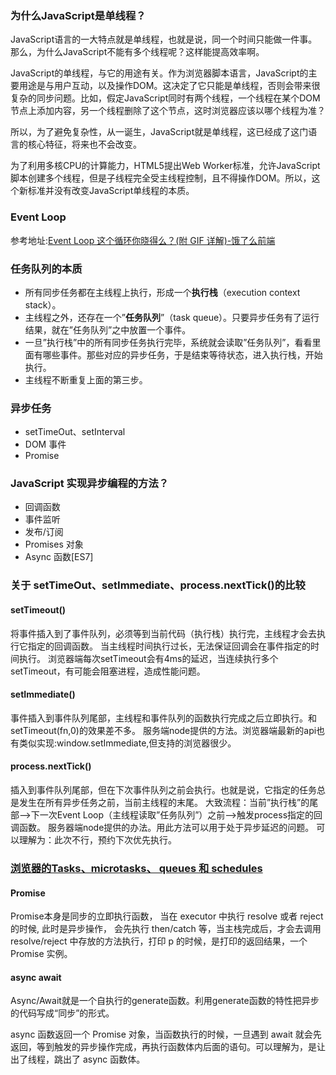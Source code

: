 ### 为什么JavaScript是单线程？
JavaScript语言的一大特点就是单线程，也就是说，同一个时间只能做一件事。那么，为什么JavaScript不能有多个线程呢？这样能提高效率啊。

JavaScript的单线程，与它的用途有关。作为浏览器脚本语言，JavaScript的主要用途是与用户互动，以及操作DOM。这决定了它只能是单线程，否则会带来很复杂的同步问题。比如，假定JavaScript同时有两个线程，一个线程在某个DOM节点上添加内容，另一个线程删除了这个节点，这时浏览器应该以哪个线程为准？

所以，为了避免复杂性，从一诞生，JavaScript就是单线程，这已经成了这门语言的核心特征，将来也不会改变。

为了利用多核CPU的计算能力，HTML5提出Web Worker标准，允许JavaScript脚本创建多个线程，但是子线程完全受主线程控制，且不得操作DOM。所以，这个新标准并没有改变JavaScript单线程的本质。


### Event Loop
参考地址:[Event Loop 这个循环你晓得么？(附 GIF 详解)-饿了么前端](https://zhuanlan.zhihu.com/p/41543963)



### **任务队列的本质**

 - 所有同步任务都在主线程上执行，形成一个**执行栈**（execution context stack）。
 - 主线程之外，还存在一个”**任务队列**”（task queue）。只要异步任务有了运行结果，就在”任务队列”之中放置一个事件。
 - 一旦”执行栈”中的所有同步任务执行完毕，系统就会读取”任务队列”，看看里面有哪些事件。那些对应的异步任务，于是结束等待状态，进入执行栈，开始执行。
 - 主线程不断重复上面的第三步。


### 异步任务
 - setTimeOut、setInterval
 - DOM 事件
 - Promise


### JavaScript 实现异步编程的方法？

 - 回调函数
 - 事件监听
 - 发布/订阅
 - Promises 对象
 - Async 函数[ES7]


### 关于 setTimeOut、setImmediate、process.nextTick()的比较

#### setTimeout()
将事件插入到了事件队列，必须等到当前代码（执行栈）执行完，主线程才会去执行它指定的回调函数。
当主线程时间执行过长，无法保证回调会在事件指定的时间执行。
浏览器端每次setTimeout会有4ms的延迟，当连续执行多个setTimeout，有可能会阻塞进程，造成性能问题。

#### setImmediate()
事件插入到事件队列尾部，主线程和事件队列的函数执行完成之后立即执行。和setTimeout(fn,0)的效果差不多。
服务端node提供的方法。浏览器端最新的api也有类似实现:window.setImmediate,但支持的浏览器很少。

#### process.nextTick()
插入到事件队列尾部，但在下次事件队列之前会执行。也就是说，它指定的任务总是发生在所有异步任务之前，当前主线程的末尾。
大致流程：当前”执行栈”的尾部–>下一次Event Loop（主线程读取”任务队列”）之前–>触发process指定的回调函数。
服务器端node提供的办法。用此方法可以用于处于异步延迟的问题。
可以理解为：此次不行，预约下次优先执行。


### [浏览器的Tasks、microtasks、 queues 和 schedules](https://github.com/sisterAn/blog/issues/21)


#### Promise

Promise本身是同步的立即执行函数， 当在 executor 中执行 resolve 或者 reject 的时候, 此时是异步操作， 会先执行 then/catch 等，当主栈完成后，才会去调用 resolve/reject 中存放的方法执行，打印 p 的时候，是打印的返回结果，一个 Promise 实例。

#### async await
Async/Await就是一个自执行的generate函数。利用generate函数的特性把异步的代码写成“同步”的形式。

async 函数返回一个 Promise 对象，当函数执行的时候，一旦遇到 await 就会先返回，等到触发的异步操作完成，再执行函数体内后面的语句。可以理解为，是让出了线程，跳出了 async 函数体。

